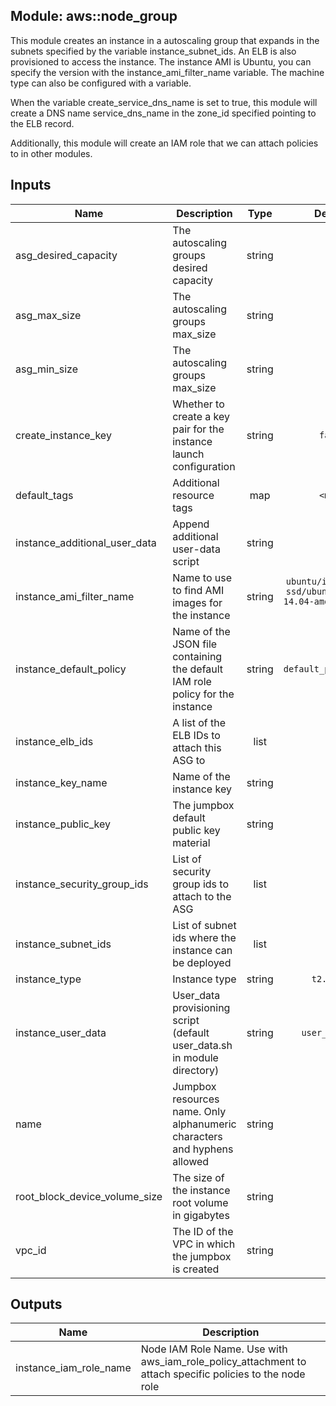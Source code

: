 ## Module: aws::node_group

This module creates an instance in a autoscaling group that expands
in the subnets specified by the variable instance_subnet_ids. An ELB
is also provisioned to access the instance. The instance AMI is Ubuntu,
you can specify the version with the instance_ami_filter_name variable.
The machine type can also be configured with a variable.

When the variable create_service_dns_name is set to true, this module
will create a DNS name service_dns_name in the zone_id specified pointing
to the ELB record.

Additionally, this module will create an IAM role that we can attach
policies to in other modules.


## Inputs

| Name | Description | Type | Default | Required |
|------|-------------|:----:|:-----:|:-----:|
| asg_desired_capacity | The autoscaling groups desired capacity | string | `1` | no |
| asg_max_size | The autoscaling groups max_size | string | `1` | no |
| asg_min_size | The autoscaling groups max_size | string | `1` | no |
| create_instance_key | Whether to create a key pair for the instance launch configuration | string | `false` | no |
| default_tags | Additional resource tags | map | `<map>` | no |
| instance_additional_user_data | Append additional user-data script | string | `` | no |
| instance_ami_filter_name | Name to use to find AMI images for the instance | string | `ubuntu/images/hvm-ssd/ubuntu-trusty-14.04-amd64-server-*` | no |
| instance_default_policy | Name of the JSON file containing the default IAM role policy for the instance | string | `default_policy.json` | no |
| instance_elb_ids | A list of the ELB IDs to attach this ASG to | list | - | yes |
| instance_key_name | Name of the instance key | string | - | yes |
| instance_public_key | The jumpbox default public key material | string | `` | no |
| instance_security_group_ids | List of security group ids to attach to the ASG | list | - | yes |
| instance_subnet_ids | List of subnet ids where the instance can be deployed | list | - | yes |
| instance_type | Instance type | string | `t2.micro` | no |
| instance_user_data | User_data provisioning script (default user_data.sh in module directory) | string | `user_data.sh` | no |
| name | Jumpbox resources name. Only alphanumeric characters and hyphens allowed | string | - | yes |
| root_block_device_volume_size | The size of the instance root volume in gigabytes | string | `20` | no |
| vpc_id | The ID of the VPC in which the jumpbox is created | string | - | yes |

## Outputs

| Name | Description |
|------|-------------|
| instance_iam_role_name | Node IAM Role Name. Use with aws_iam_role_policy_attachment to attach specific policies to the node role |

